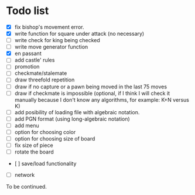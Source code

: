 # Todo list

- [x] fix bishop's movement error.
- [x] write function for square under attack (no necessary)
- [ ] write check for king being checked
- [ ] write move generator function
- [x] en passant
- [ ] add castle' rules
- [ ] promotion
- [ ] checkmate/stalemate
- [ ] draw threefold repetition
- [ ] draw if no capture or a pawn being moved in the last 75 moves
- [ ] draw if checkmate is impossible (optional, if I think I will check it manually because I don't know any algorithms, for example: K+N versus K)
- [ ] add posibility of loading file with algebraic notation.
- [ ] add PGN format (using long-algebraic notation)
- [ ] add menu
- [ ] option for choosing color
- [ ] option for choosing size of board
- [ ] fix size of piece
- [ ] rotate the board
- [ ] save/load functionality
- [ ] network

To be continued.
